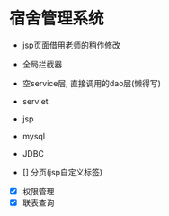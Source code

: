 # 宿舍管理系统

- jsp页面借用老师的稍作修改
- 全局拦截器
- 空service层, 直接调用的dao层(懒得写)
- servlet
- jsp
- mysql
- JDBC

- [] 分页(jsp自定义标签)
- [x] 权限管理
- [x] 联表查询